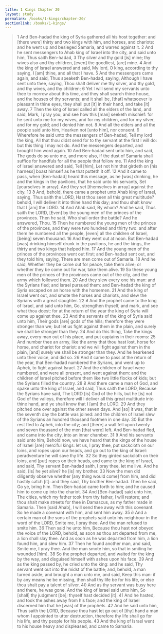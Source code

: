```yaml
---
title: 1 Kings Chapter 20
layout: study
permalink: /books/1-kings/chapter-20/
sectionlink: /books/1-kings/
---
```


> 1 And Ben-hadad the king of Syria gathered all his host together: and [there were] thirty and two kings with him, and horses, and chariots: and he went up and besieged Samaria, and warred against it.
> 2 And he sent messengers to Ahab king of Israel into the city, and said unto him, Thus saith Ben-hadad,
> 3 Thy silver and thy gold [is] mine; thy wives also and thy children, [even] the goodliest, [are] mine.
> 4 And the king of Israel answered and said, My lord, O king, according to thy saying, I [am] thine, and all that I have.
> 5 And the messengers came again, and said, Thus speaketh Ben-hadad, saying, Although I have sent unto thee, saying, Thou shalt deliver me thy silver, and thy gold, and thy wives, and thy children;
> 6 Yet I will send my servants unto thee to morrow about this time, and they shall search thine house, and the houses of thy servants; and it shall be, [that] whatsoever is pleasant in thine eyes, they shall put [it] in their hand, and take [it] away.
> 7 Then the king of Israel called all the elders of the land, and said, Mark, I pray you, and see how this [man] seeketh mischief: for he sent unto me for my wives, and for my children, and for my silver, and for my gold; and I denied him not.
> 8 And all the elders and all the people said unto him, Hearken not [unto him], nor consent.
> 9 Wherefore he said unto the messengers of Ben-hadad, Tell my lord the king, All that thou didst send for to thy servant at the first I will do: but this thing I may not do. And the messengers departed, and brought him word again.
> 10 And Ben-hadad sent unto him, and said, The gods do so unto me, and more also, if the dust of Samaria shall suffice for handfuls for all the people that follow me.
> 11 And the king of Israel answered and said, Tell [him], Let not him that girdeth on [his harness] boast himself as he that putteth it off.
> 12 And it came to pass, when [Ben-hadad] heard this message, as he [was] drinking, he and the kings in the pavilions, that he said unto his servants, Set [yourselves in array]. And they set [themselves in array] against the city.
> 13 ∂ And, behold, there came a prophet unto Ahab king of Israel, saying, Thus saith the LORD, Hast thou seen all this great multitude? behold, I will deliver it into thine hand this day; and thou shalt know that I [am] the LORD.
> 14 And Ahab said, By whom? And he said, Thus saith the LORD, [Even] by the young men of the princes of the provinces. Then he said, Who shall order the battle? And he answered, Thou.
> 15 Then he numbered the young men of the princes of the provinces, and they were two hundred and thirty two: and after them he numbered all the people, [even] all the children of Israel, [being] seven thousand.
> 16 And they went out at noon. But Ben-hadad [was] drinking himself drunk in the pavilions, he and the kings, the thirty and two kings that helped him.
> 17 And the young men of the princes of the provinces went out first; and Ben-hadad sent out, and they told him, saying, There are men come out of Samaria.
> 18 And he said, Whether they be come out for peace, take them alive; or whether they be come out for war, take them alive.
> 19 So these young men of the princes of the provinces came out of the city, and the army which followed them.
> 20 And they slew every one his man: and the Syrians fled; and Israel pursued them: and Ben-hadad the king of Syria escaped on an horse with the horsemen.
> 21 And the king of Israel went out, and smote the horses and chariots, and slew the Syrians with a great slaughter.
> 22 ∂ And the prophet came to the king of Israel, and said unto him, Go, strengthen thyself, and mark, and see what thou doest: for at the return of the year the king of Syria will come up against thee.
> 23 And the servants of the king of Syria said unto him, Their gods [are] gods of the hills; therefore they were stronger than we; but let us fight against them in the plain, and surely we shall be stronger than they.
> 24 And do this thing, Take the kings away, every man out of his place, and put captains in their rooms:
> 25 And number thee an army, like the army that thou hast lost, horse for horse, and chariot for chariot: and we will fight against them in the plain, [and] surely we shall be stronger than they. And he hearkened unto their voice, and did so.
> 26 And it came to pass at the return of the year, that Ben-hadad numbered the Syrians, and went up to Aphek, to fight against Israel.
> 27 And the children of Israel were numbered, and were all present, and went against them: and the children of Israel pitched before them like two little flocks of kids; but the Syrians filled the country.
> 28 ∂ And there came a man of God, and spake unto the king of Israel, and said, Thus saith the LORD, Because the Syrians have said, The LORD [is] God of the hills, but he [is] not God of the valleys, therefore will I deliver all this great multitude into thine hand, and ye shall know that I [am] the LORD.
> 29 And they pitched one over against the other seven days. And [so] it was, that in the seventh day the battle was joined: and the children of Israel slew of the Syrians an hundred thousand footmen in one day.
> 30 But the rest fled to Aphek, into the city; and [there] a wall fell upon twenty and seven thousand of the men [that were] left. And Ben-hadad fled, and came into the city, into an inner chamber.
> 31 ∂ And his servants said unto him, Behold now, we have heard that the kings of the house of Israel [are] merciful kings: let us, I pray thee, put sackcloth on our loins, and ropes upon our heads, and go out to the king of Israel: peradventure he will save thy life.
> 32 So they girded sackcloth on their loins, and [put] ropes on their heads, and came to the king of Israel, and said, Thy servant Ben-hadad saith, I pray thee, let me live. And he said, [Is] he yet alive? he [is] my brother.
> 33 Now the men did diligently observe whether [any thing would come] from him, and did hastily catch [it]: and they said, Thy brother Ben-hadad. Then he said, Go ye, bring him. Then Ben-hadad came forth to him; and he caused him to come up into the chariot.
> 34 And [Ben-hadad] said unto him, The cities, which my father took from thy father, I will restore; and thou shalt make streets for thee in Damascus, as my father made in Samaria. Then [said Ahab], I will send thee away with this covenant. So he made a covenant with him, and sent him away.
> 35 ∂ And a certain man of the sons of the prophets said unto his neighbour in the word of the LORD, Smite me, I pray thee. And the man refused to smite him.
> 36 Then said he unto him, Because thou hast not obeyed the voice of the LORD, behold, as soon as thou art departed from me, a lion shall slay thee. And as soon as he was departed from him, a lion found him, and slew him.
> 37 Then he found another man, and said, Smite me, I pray thee. And the man smote him, so that in smiting he wounded [him].
> 38 So the prophet departed, and waited for the king by the way, and disguised himself with ashes upon his face.
> 39 And as the king passed by, he cried unto the king: and he said, Thy servant went out into the midst of the battle; and, behold, a man turned aside, and brought a man unto me, and said, Keep this man: if by any means he be missing, then shall thy life be for his life, or else thou shalt pay a talent of silver.
> 40 And as thy servant was busy here and there, he was gone. And the king of Israel said unto him, So [shall] thy judgment [be]; thyself hast decided [it].
> 41 And he hasted, and took the ashes away from his face; and the king of Israel discerned him that he [was] of the prophets.
> 42 And he said unto him, Thus saith the LORD, Because thou hast let go out of [thy] hand a man whom I appointed to utter destruction, therefore thy life shall go for his life, and thy people for his people.
> 43 And the king of Israel went to his house heavy and displeased, and came to Samaria.
